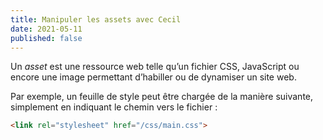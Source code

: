 ```yaml
---
title: Manipuler les assets avec Cecil
date: 2021-05-11
published: false
---
```


Un _asset_ est une ressource web telle qu’un fichier CSS, JavaScript ou encore une image permettant d’habiller ou de dynamiser un site web.

Par exemple, un feuille de style peut être chargée de la manière suivante, simplement en indiquant le chemin vers le fichier :

```html
<link rel="stylesheet" href="/css/main.css">
```

